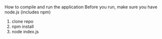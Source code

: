 How to compile and run the application
Before you run, make sure you have node.js (includes npm)

1. clone repo
2. npm install
3. node index.js

